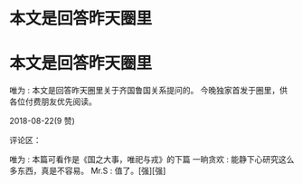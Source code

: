 # 本文是回答昨天圈里

# 本文是回答昨天圈里

唯为 : 本文是回答昨天圈里关于齐国鲁国关系提问的。 今晚独家首发于圈里，供各位付费朋友优先阅读。

2018-08-22(9 赞)

评论区：

唯为 : 本篇可看作是《国之大事，唯祀与戎》的下篇 一晌贪欢 : 能静下心研究这么多东西，真是不容易。 Mr.S : 值了。[强][强]